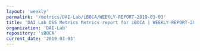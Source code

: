 ```yaml
---
layout: 'weekly'
permalink: '/metrics/DAI-Lab/iBOCA/WEEKLY-REPORT-2019-03-03'
title: 'DAI Lab OSS Metrics Metrics report for iBOCA | WEEKLY-REPORT-2019-03-03'
organization: 'DAI-Lab'
repository: 'iBOCA'
current_date: '2019-03-03'
---
```

